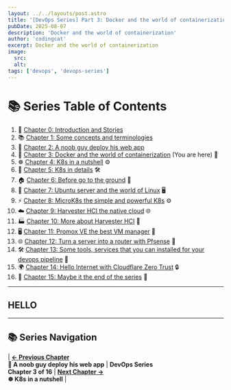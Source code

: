 ```yaml
---
layout: ../../layouts/post.astro
title: '[DevOps Series] Part 3: Docker and the world of containerization'
pubDate: 2025-08-07
description: 'Docker and the world of containerization'
author: 'codingcat'
excerpt: Docker and the world of containerization
image:
  src:
  alt:
tags: ['devops', 'devops-series']
---
```


# 📚 Series Table of Contents

1. 📖 [Chapter 0: Introduction and Stories](/posts/devops-part0)
2. 📚 [Chapter 1: Some concepts and terminologies](/posts/devops-part1)
3. 🚀 [Chapter 2: A noob guy deploy his web app](/posts/devops-part2)
4. 🐳 [Chapter 3: Docker and the world of containerization](/posts/devops-part3) (You are here) 🎯
5. ☸️ [Chapter 4: K8s in a nutshell](/posts/devops-part4) ⚙️
6. 🔧 [Chapter 5: K8s in details](/posts/devops-part5) 🛠️
7. 🏠 [Chapter 6: Before go to the ground](/posts/devops-part6) 🏡
8. 🐧 [Chapter 7: Ubuntu server and the world of Linux](/posts/devops-part7) 🖥️
9. ⚡ [Chapter 8: MicroK8s the simple and powerful K8s](/posts/devops-part8) ⚙️
10. ☁️ [Chapter 9: Harvester HCI the native cloud](/posts/devops-part9) 🌐
11. 🏭 [Chapter 10: More about Harvester HCI](/posts/devops-part10) 🏢
12. 🖥️ [Chapter 11: Promox VE the best VM manager](/posts/devops-part11) 💾
13. 🌐 [Chapter 12: Turn a server into a router with Pfsense](/posts/devops-part12) 🔌
14. 🛠️ [Chapter 13: Some tools, services that you can installed for your devops pipeline](/posts/devops-part13) 🔧
15. 🌍 [Chapter 14: Hello Internet with Cloudflare Zero Trust](/posts/devops-part14) 🔒
16. 🎉 [Chapter 15: Maybe it the end of the series](/posts/devops-part15) 🏁

---

## HELLO

---

## 📚 Series Navigation

| **[← Previous Chapter](/posts/devops-part2)**<br>**🚀 A noob guy deploy his web app** | **DevOps Series**<br>**Chapter 3 of 16** | **[Next Chapter →](/posts/devops-part4)**<br>**☸️ K8s in a nutshell** |
